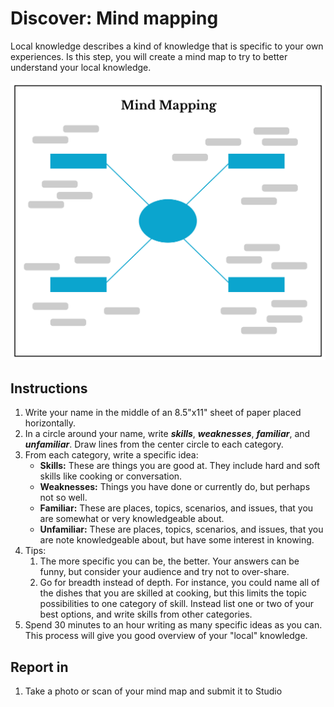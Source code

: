 # Discover: Mind mapping

Local knowledge describes a kind of knowledge that is specific to your own experiences. Is this step, you will create a mind map to try to better understand your local knowledge.

![Graphic of mindmapping](/assets/mind-mapping-1200px@2x.png)

## Instructions

1. Write your name in the middle of an 8.5"x11" sheet of paper placed horizontally.
2. In a circle around your name, write _**skills**_, _**weaknesses**_, _**familiar**_, and _**unfamiliar**_. Draw lines from the center circle to each category.
3. From each category, write a specific idea:
   * **Skills:** These are things you are good at. They include hard and soft skills like cooking or conversation.
   * **Weaknesses:** Things you have done or currently do, but perhaps not so well.
   * **Familiar:** These are places, topics, scenarios, and issues, that you are somewhat or very knowledgeable about.
   * **Unfamiliar:** These are places, topics, scenarios, and issues, that you are note knowledgeable about, but have some interest in knowing.
4. Tips:
   1. The more specific you can be, the better. Your answers can be funny, but consider your audience and try not to over-share.
   2. Go for breadth instead of depth. For instance, you could name all of the dishes that you are skilled at cooking, but this limits the topic possibilities to one category of skill. Instead list one or two of your best options, and write skills from other categories.
5. Spend 30 minutes to an hour writing as many specific ideas as you can. This process will give you good overview of your "local" knowledge.

## Report in

1. Take a photo or scan of your mind map and submit it to Studio



